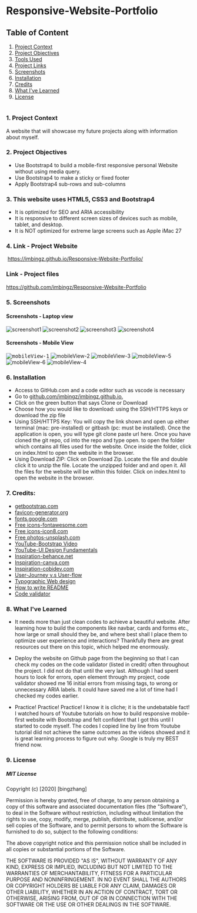 # Responsive-Website-Portfolio

## Table of Content
1. [ Project Context ](#context)
2. [ Project Objectives ](#objectives)
3. [ Tools Used ](#tools)
4. [ Project Links ](#Links)
5. [ Screenshots ](#Screenshots)
6. [ Installation](#Installation)
7. [ Credits](#Credits)
8. [What I've Learned](#learned)
9. [ License ](#License)
#

<a name="context"></a>
### 1. Project Context
A website that will showcase my future projects along with information about myself.

<a name="objectives"></a>
### 2. Project Objectives
 * Use Bootstrap4 to build a mobile-first responsive personal Website without using media query. 
 * Use Bootstrap4 to make a sticky or fixed footer 
 * Apply Bootstrap4 sub-rows and sub-columns 

<a name="tools"></a>
### 3. This website uses HTML5, CSS3 and Bootstrap4
* It is optimized for SEO and ARIA accessibility 
* It is responsive to different screen sizes of devices such as mobile, tablet, and desktop.
* It is NOT optimized for extreme large screens such as Apple iMac 27

<a name="Links"></a>
### 4. Link - Project Website
 https://imbingz.github.io/Responsive-Website-Portfolio/

### Link - Project files 
https://github.com/imbingz/Responsive-Website-Portfolio

<a name="Screenshots"></a>
### 5. Screenshots 

####  Screenshots - Laptop view 
![screenshot1](assets/images/s1.png)
![screenshot2](assets/images/s2.png)
![screenshot3](assets/images/s3.png)
![screenshot4](assets/images/s4.png)


#### Screenshots - Mobile View

<kbd>![mobileView-1](assets/images/m7.jpg)</kbd>
![mobileView-2](assets/images/m1.jpg)
![mobileView-3](assets/images/m2.jpg)
![mobileView-5](assets/images/m3.jpg)
![mobileView-6](assets/images/m4.jpg)
![mobileView-4](assets/images/m5.jpg)




<a name="Installation"></a>
### 6. Installation
* Access to GitHub.com and a code editor such as vscode is necessary
* Go to [github.com/imbingz/imbingz.github.io.](https://github.com/imbingz/Responsive-Website-Portfolio)
* Click on the green button that says Clone or Download
* Choose how you would like to download: using the SSH/HTTPS keys or download the zip file
* Using SSH/HTTPS Key: You will copy the link shown and open up either terminal (mac: pre-installed) or gitbash (pc: must be installed). Once the application is open, you will type git clone paste url here. Once you have cloned the git repo, cd into the repo and type open. to open the folder which contains all files used for the website. Once inside the folder, click on index.html to open the website in the browser.
* Using Download ZIP: Click on Download Zip. Locate the file and double click it to unzip the file. Locate the unzipped folder and and open it. All the files for the website will be within this folder. Click on index.html to open the website in the browser.


<a name="Credits"></a>
### 7. Credits:
* [getbootstrap.com](https://getbootstrap.com/docs/4.0/getting-started/introduction/)
* [favicon-generator.org](https://www.favicon-generator.org/)
* [fonts.google.com](https://fonts.google.com/)
* [Free icons-fontawesome.com](https://fontawesome.com/v4.7.0/get-started/)
* [Free icons-icon8.com](https://icons8.com/)
* [Free photos-unsplash.com](https://unsplash.com/)
* [YouTube-Bootstrap Video](https://youtu.be/zhllkjYYUVE)
* [YouTube-UI Design Fundamentals](https://youtu.be/tRpoI6vkqLs)
* [Inspiration-behance.net](https://www.behance.net/collection/178220473/Portfolio-website)
* [Inspiration-canva.com](https://www.canva.com)
* [Inspiration-cobidev.com](https://cobidev.com/)
* [User-Journey v.s User-flow](https://xd.adobe.com/ideas/process/user-research/user-journey-vs-user-flow/)
* [Typographic Web design](http://www.typographicwebdesign.com/setting-text/font-size-line-height-measure-alignment/#:~:text=Line%20height%20controls%20the%20amount,like%20a%20tightly%20woven%20fabric)
* [How to write README](https://github.com/matiassingers/awesome-readme)
* [Code validator](https://validator.w3.org/)

<a name="learned"></a>
### 8. What I've Learned
* It needs more than just clean codes to achieve a beautiful website. After learning how to build the components like navbar, cards and forms etc., how large or small should they be, and where best shall I place them to optimize user experience and interactions?   Thankfully there are great resources out there on this topic, which helped me enormously. 

* Deploy the website on Github page from the beginning so that I can check my codes on the code validator (listed in credit) often throughout the project. I did not do that until the very last. Although I had spent hours to look for errors, open element through my project, code validator showed me 16 initial errors from missing tags, to wrong or unnecessary ARIA labels. It could have saved me a lot of time had I checked my codes earlier. 

* Practice! Practice! Practice! I know it is cliche; it is the undebatable fact! I watched hours of Youtube tutorials on how to build responsive mobile-first website with Bootstrap and felt confident that I got this until I started to code myself. The codes I copied line by line from Youtube tutorial diid not achieve the same outcomes as the videos showed and it is great learning process to figure out why. Google is truly my BEST friend now.  

<a name="License"></a>
### 9. License

##### MIT License
<p>Copyright (c) [2020] [bingzhang]</p>
<p>Permission is hereby granted, free of charge, to any person obtaining a copy of this software and associated documentation files (the "Software"), to deal in the Software without restriction, including without limitation the rights to use, copy, modify, merge, publish, distribute, sublicense, and/or sell copies of the Software, and to permit persons to whom the Software is furnished to do so, subject to the following conditions:</p>
<p>The above copyright notice and this permission notice shall be included in all copies or substantial portions of the Software.</p>
<p>THE SOFTWARE IS PROVIDED "AS IS", WITHOUT WARRANTY OF ANY KIND, EXPRESS OR IMPLIED, INCLUDING BUT NOT LIMITED TO THE WARRANTIES OF MERCHANTABILITY, FITNESS FOR A PARTICULAR PURPOSE AND NONINFRINGEMENT. IN NO EVENT SHALL THE AUTHORS OR COPYRIGHT HOLDERS BE LIABLE FOR ANY CLAIM, DAMAGES OR OTHER LIABILITY, WHETHER IN AN ACTION OF CONTRACT, TORT OR OTHERWISE, ARISING FROM, OUT OF OR IN CONNECTION WITH THE SOFTWARE OR THE USE OR OTHER DEALINGS IN THE SOFTWARE.</p>
